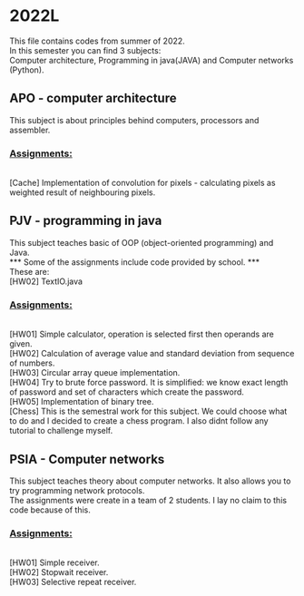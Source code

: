 <h1>2022L</h1>
<p>
This file contains codes from summer of 2022. <br>
In this semester you can find 3 subjects: <br>
Computer architecture, Programming in java(JAVA) and Computer networks (Python). <br>
</p>

<p>
<h2>APO - computer architecture</h2>
This subject is about principles behind computers, processors and assembler. <br>

<h3><ins>Assignments:</ins></h3> <br>
[Cache] Implementation of convolution for pixels - calculating pixels as weighted result of neighbouring pixels. <br>
</p>

<p>
<h2>PJV - programming in java</h2>
This subject teaches basic of OOP (object-oriented programming) and Java. <br>
*** Some of the assignments include code provided by school. *** <br>
These are: <br>
[HW02] TextIO.java <br>

<h3><ins>Assignments:</ins></h3> <br>
[HW01] Simple calculator, operation is selected first then operands are given. <br>
[HW02] Calculation of average value and standard deviation from sequence of numbers. <br>
[HW03] Circular array queue implementation. <br>
[HW04] Try to brute force password. It is simplified: we know exact length of password and set of characters which create the password. <br>
[HW05] Implementation of binary tree. <br>
[Chess] This is the semestral work for this subject. We could choose what to do and I decided to create a chess program. I also didnt follow any tutorial to challenge myself. <br>
</p>

<p>
<h2>PSIA - Computer networks</h2>
This subject teaches theory about computer networks. It also allows you to try programming network protocols. <br>
The assignments were create in a team of 2 students. I lay no claim to this code because of this. <br>

<h3><ins>Assignments:</ins></h3> <br>
[HW01] Simple receiver. <br>
[HW02] Stopwait receiver. <br>
[HW03] Selective repeat receiver. <br>

</p>